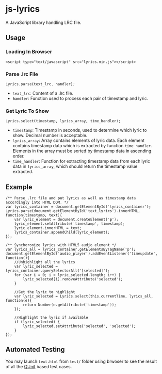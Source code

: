 js-lyrics
=========

A JavaScript library handling LRC file.

Usage
-----

### Loading In Browser

	<script type="text/javascript" src="lyrics.min.js"></script>

### Parse .lrc File

	Lyrics.parse(text_lrc, handler);

* `text_lrc`: Content of a .lrc file.
* `handler`: Function used to process each pair of timestamp and lyric.

### Get Lyric To Show

	Lyrics.select(timestamp, lyrics_array, time_handler);

* `timestamp`: Timestamp in seconds, used to determine which lyric to show. Decimal number is acceptable.
* `lyrics_array`: Array contains elements of lyric data. Each element contains timestamp data which is extracted by function `time_handler`. Elements in the array must be sorted by timestamp data in ascending order.
* `time_handler`: Function for extracting timestamp data from each lyric data in `lyrics_array`, which should return the timestamp value extracted. 

Example
-------

	/** Parse .lrc file and put lyrics as well as timestamp data accordingly into HTML DOM. */
	var lyrics_container = document.getElementById('lyrics_container');
	Lyrics.parse(document.getElementById('text_lyrics').innerHTML, function(timestamp, text){
		var lyric_element = document.createElement('p');
		lyric_element.setAttribute('timestamp', timestamp);
		lyric_element.innerHTML = text;
		lyrics_container.appendChild(lyric_element);
	});

	/** Synchoronize lyrics with HTML5 audio element */
	var lyrics_all = lyrics_container.getElementsByTagName('p');
	document.getElementById('audio_player').addEventListener('timeupdate', function(){
		//Unhighlight all the lyrics
		var lyric_selected = lyrics_container.querySelectorAll('[selected]');
		for (var i = 0; i < lyric_selected.length; i++) {
			lyric_selected[i].removeAttribute('selected');
		}

		//Get the lyric to highlight
		var lyric_selected = Lyrics.select(this.currentTime, lyrics_all, function(e){
			return Number(e.getAttribute('timestamp'));
		});

		//Highlight the lyric if available
		if (lyric_selected) {
			lyric_selected.setAttribute('selected', 'selected');
		}
	});

Automated Testing
-----------------

You may launch `text.html` from `test/` folder using brwoser to see the result of all the [QUnit](http://qunitjs.com/) based test cases.


